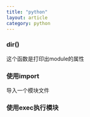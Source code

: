 ```yaml
---
title: "python"
layout: article
category: python
---
```


### dir()

这个函数是打印出module的属性

### 使用import

 导入一个模块文件

### 使用exec执行模块 

